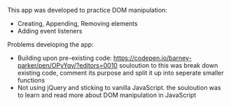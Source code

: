 This app was developed to practice DOM manipulation:
- Creating, Appending, Removing elements
- Adding event listeners

Problems developing the app:
- Building upon pre-existing code: https://codepen.io/barney-parker/pen/OPyYqy/?editors=0010
  souloution to this was break down existing code, comment its purpose and split it up into seperate smaller functions
- Not using jQuery and sticking to vanilla JavaScript. the souloution was to learn and read more about DOM manipulation in JavaScript
